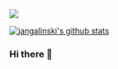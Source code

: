 
<a href="https://github.com/jangalinski/jangalinski">
  <img align="center" src="https://github-readme-stats.vercel.app/api/top-langs/?username=jangalinski&hide=javascript,css,html&title_color=ffffff&text_color=c9cacc&icon_color=2bbc8a&bg_color=1d1f21" />
</a>

[![jangalinski's github stats](https://github-readme-stats.vercel.app/api?username=jangalinski)](https://github.com/anuraghazra/github-readme-stats)

### Hi there 👋

<!--
**jangalinski/jangalinski** is a ✨ _special_ ✨ repository because its `README.md` (this file) appears on your GitHub profile.

Here are some ideas to get you started:

- 🔭 I’m currently working on ...
- 🌱 I’m currently learning ...
- 👯 I’m looking to collaborate on ...
- 🤔 I’m looking for help with ...
- 💬 Ask me about ...
- 📫 How to reach me: ...
- 😄 Pronouns: ...
- ⚡ Fun fact: ...
-->
